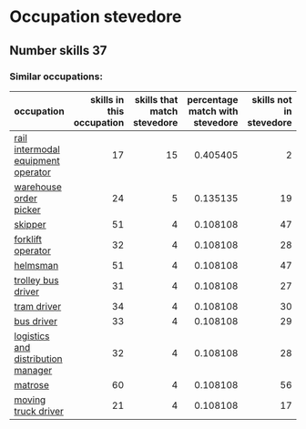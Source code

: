 # Occupation stevedore
## Number skills 37
### Similar occupations:
| occupation                                                                  |   skills in this occupation |   skills that match stevedore |   percentage match with stevedore |   skills not in stevedore |
|:----------------------------------------------------------------------------|----------------------------:|------------------------------:|----------------------------------:|--------------------------:|
| [rail intermodal equipment operator](rail_intermodal_equipment_operator.md) |                          17 |                            15 |                          0.405405 |                         2 |
| [warehouse order picker](warehouse_order_picker.md)                         |                          24 |                             5 |                          0.135135 |                        19 |
| [skipper](skipper.md)                                                       |                          51 |                             4 |                          0.108108 |                        47 |
| [forklift operator](forklift_operator.md)                                   |                          32 |                             4 |                          0.108108 |                        28 |
| [helmsman](helmsman.md)                                                     |                          51 |                             4 |                          0.108108 |                        47 |
| [trolley bus driver](trolley_bus_driver.md)                                 |                          31 |                             4 |                          0.108108 |                        27 |
| [tram driver](tram_driver.md)                                               |                          34 |                             4 |                          0.108108 |                        30 |
| [bus driver](bus_driver.md)                                                 |                          33 |                             4 |                          0.108108 |                        29 |
| [logistics and distribution manager](logistics_and_distribution_manager.md) |                          32 |                             4 |                          0.108108 |                        28 |
| [matrose](matrose.md)                                                       |                          60 |                             4 |                          0.108108 |                        56 |
| [moving truck driver](moving_truck_driver.md)                               |                          21 |                             4 |                          0.108108 |                        17 |
